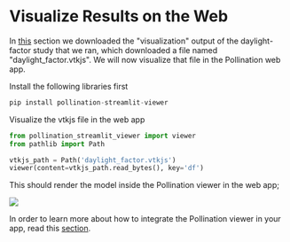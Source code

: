# Visualize Results on the Web

In [this](download-output.md) section we downloaded the "visualization" output of the daylight-factor study that we ran, which downloaded a file named "daylight\_factor.vtkjs". We will now visualize that file in the Pollination web app.

Install the following libraries first

```python
pip install pollination-streamlit-viewer
```

Visualize the vtkjs file in the web app

```python
from pollination_streamlit_viewer import viewer
from pathlib import Path

vtkjs_path = Path('daylight_factor.vtkjs')
viewer(content=vtkjs_path.read_bytes(), key='df')
```

This should render the model inside the Pollination viewer in the web app;

![](../../.gitbook/assets/pollination-apps/viewer.png)

In order to learn more about how to integrate the Pollination viewer in your app, read this [section](integrating-the-pollination-viewer.md).

